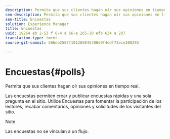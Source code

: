 ```yaml
---
description: Permita que sus clientes hagan oír sus opiniones en tiempo real.
seo-description: Permita que sus clientes hagan oír sus opiniones en tiempo real.
seo-title: Encuestas
solution: Experience Manager
title: Encuestas
uuid: 19264 eb 2-53 f 8-4 a 66-a 265-38 efb 634 a 207
translation-type: tm+mt
source-git-commit: 566ea2587f101202045488e9f4edf73ece100293

---
```



# Encuestas{#polls}

Permita que sus clientes hagan oír sus opiniones en tiempo real.

Las encuestas permiten crear y publicar encuestas rápidas y una sola pregunta en el sitio. Utilice Encuestas para fomentar la participación de los lectores, recabar comentarios, opiniones y solicitudes de los visitantes del sitio.

>[!NOTE]
>
>Las encuestas no se vinculan a un flujo.


